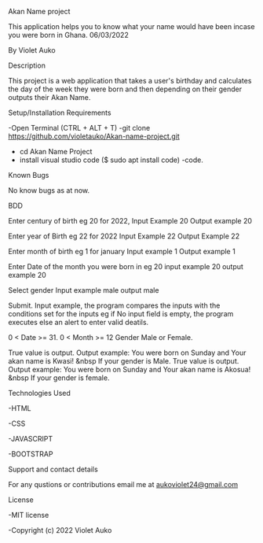 Akan Name project


This application helps you to know what your name would have been incase you were born in Ghana. 06/03/2022

By Violet Auko

Description

This project is a web application that takes a user's birthday and calculates the day of the week they were born and then depending on their gender outputs their Akan Name.

 Setup/Installation Requirements

 -Open Terminal (CTRL + ALT + T) 
 -git clone https://github.com/violetauko/Akan-name-project.git
- cd Akan Name Project
- install visual studio code ($ sudo apt install code)
 -code.

 Known Bugs 

No know bugs as at now.

BDD

Enter century of birth eg 20 for 2022, Input Example 20 Output example 20

Enter year of Birth eg 22 for 2022 Input Example 22 Output Example 22

Enter month of birth eg 1 for january Input example 1 Output example 1

Enter Date of the month you were born in eg 20 input example 20 output example 20

Select gender Input example male output male

Submit. Input example, the program compares the inputs with the conditions set for the inputs eg if No input field is empty, the program executes else an alert to enter valid deatils.

0 < Date >= 31.
0 < Month >= 12
Gender Male or Female.

True value is output. Output example: You were born on Sunday and Your akan name is Kwasi! &nbsp If your gender is Male.
True value is output. Output example: You were born on Sunday and Your akan name is Akosua! &nbsp If your gender is female.


Technologies Used

-HTML

-CSS

-JAVASCRIPT

-BOOTSTRAP


Support and contact details

  For any qustions or contributions email me at aukoviolet24@gmail.com


License

-MIT license

-Copyright (c) 2022 Violet Auko